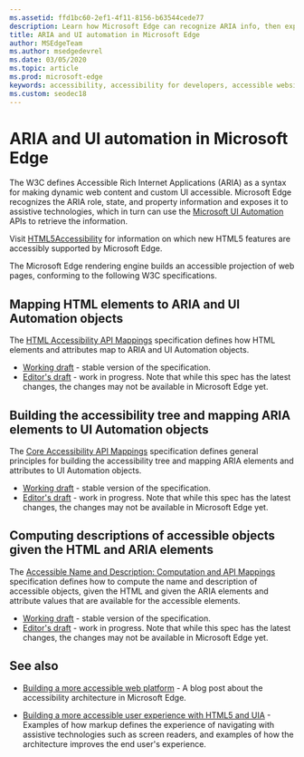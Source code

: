 ```yaml
---
ms.assetid: ffd1bc60-2ef1-4f11-8156-b63544cede77
description: Learn how Microsoft Edge can recognize ARIA info, then expose it to assistive technologies that can then use Microsoft UI Automation APIs.
title: ARIA and UI automation in Microsoft Edge
author: MSEdgeTeam
ms.author: msedgedevrel
ms.date: 03/05/2020
ms.topic: article
ms.prod: microsoft-edge
keywords: accessibility, accessibility for developers, accessible websites, edge, web development, ARIA, developer, UIA, UI Automation
ms.custom: seodec18
---
```

# ARIA and UI automation in Microsoft Edge

The W3C defines Accessible Rich Internet Applications (ARIA) as a syntax for making dynamic web content and custom UI accessible.  Microsoft Edge recognizes the ARIA role, state, and property information and exposes it to assistive technologies, which in turn can use the [Microsoft UI Automation](https://blogs.msdn.microsoft.com/winuiautomation/) APIs to retrieve the information.

Visit [HTML5Accessibility](https://html5accessibility.com) for information on which new HTML5 features are accessibly supported by Microsoft Edge.

The Microsoft Edge rendering engine builds an accessible projection of web pages, conforming to the following W3C specifications.


<!-- ====================================================================== -->
## Mapping HTML elements to ARIA and UI Automation objects

The [HTML Accessibility API Mappings](https://w3.org/TR/html-aam-1.0/) specification defines how HTML elements and attributes map to ARIA and UI Automation objects.
* [Working draft](https://w3.org/TR/html-aam-1.0/) - stable version of the specification.
* [Editor's draft](https://w3c.github.io/html-aam/) - work in progress.  Note that while this spec has the latest changes, the changes may not be available in Microsoft Edge yet.


<!-- ====================================================================== -->
## Building the accessibility tree and mapping ARIA elements to UI Automation objects

The [Core Accessibility API Mappings](https://w3.org/TR/core-aam-1.1/) specification defines general principles for building the accessibility tree and mapping ARIA elements and attributes to UI Automation objects.
* [Working draft](https://w3.org/TR/core-aam-1.1/) - stable version of the specification.
* [Editor's draft](https://w3c.github.io/core-aam/) - work in progress.  Note that while this spec has the latest changes, the changes may not be available in Microsoft Edge yet.


<!-- ====================================================================== -->
## Computing descriptions of accessible objects given the HTML and ARIA elements

The [Accessible Name and Description: Computation and API Mappings](https://w3.org/TR/accname-aam-1.1/) specification defines how to compute the name and description of accessible objects, given the HTML and given the ARIA elements and attribute values that are available for the accessible elements.
* [Working draft](https://w3.org/TR/accname-aam-1.1/) - stable version of the specification.
* [Editor's draft](https://w3c.github.io/accname/) - work in progress.  Note that while this spec has the latest changes, the changes may not be available in Microsoft Edge yet.


<!-- ====================================================================== -->
## See also

* [Building a more accessible web platform](https://blogs.windows.com/msedgedev/2016/04/20/building-a-more-accessible-web-platform/) - A blog post about the accessibility architecture in Microsoft Edge.

* [Building a more accessible user experience with HTML5 and UIA](https://blogs.windows.com/msedgedev/2016/05/12/accessible-ux-with-html5-and-uia/) - Examples of how markup defines the experience of navigating with assistive technologies such as screen readers, and examples of how the architecture improves the end user's experience.
